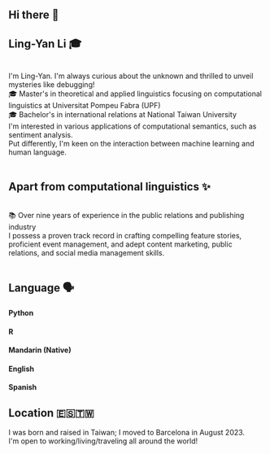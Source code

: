 ## Hi there 👋

## Ling-Yan Li 🎓<br>
<br>
I'm Ling-Yan. I'm always curious about the unknown and thrilled to unveil mysteries like debugging! <br>
 🎓 Master's in theoretical and applied linguistics focusing on computational linguistics at Universitat Pompeu Fabra (UPF) <br>
 🎓 Bachelor's in international relations at National Taiwan University<br>
I'm interested in various applications of computational semantics, such as sentiment analysis. <br>
Put differently, I'm keen on the interaction between machine learning and human language. <br>
<br>

## Apart from computational linguistics ✨ <br>

<br>
📚 Over nine years of experience in the public relations and publishing industry <br>
I possess a proven track record in crafting compelling feature stories, proficient event management, and adept content marketing, public relations, and social media management skills.<br>
<br>

## Language 🗣 <br>
#### Python
#### R <br>
#### Mandarin (Native)<br>
#### English<br>
#### Spanish<br>

## Location 🇪🇸🇹🇼 <br>
I was born and raised in Taiwan; I moved to Barcelona in August 2023.<br>
I'm open to working/living/traveling all around the world! <br>
